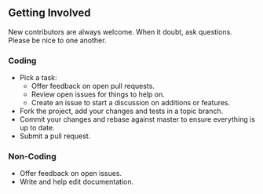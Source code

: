 ## Getting Involved

New contributors are always welcome. When it doubt, ask questions. Please be nice to one another.

### Coding

* Pick a task:
  * Offer feedback on open pull requests.
  * Review open issues for things to help on.
  * Create an issue to start a discussion on additions or features.
* Fork the project, add your changes and tests in a topic branch.
* Commit your changes and rebase against master to ensure everything is up to date.
* Submit a pull request.

### Non-Coding

* Offer feedback on open issues.
* Write and help edit documentation.
